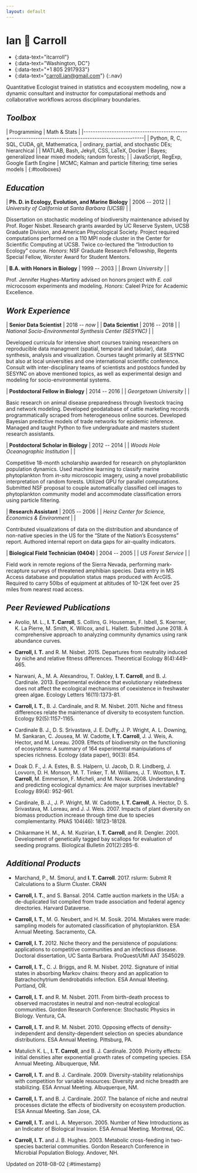 ```yaml
---
layout: default
---
```


# Ian 🌱 Carroll

- [<i class="fab fa-github"></i>]{:data-text="itcarroll"}
- [<i class="fas fa-map-marker-alt"></i>]{:data-text="Washington, DC"}
- [<i class="fas fa-phone"></i>]{:data-text="+1 805 2917933"}
- [<i class="fas fa-envelope"></i>]{:data-text="carroll.ian@gmail.com"}
{:.nav}

Quantitative Ecologist trained in statistics and ecosystem modeling,
now a dynamic consultant and instructor for computational methods and
collaborative workflows across disciplinary boundaries.


## _Toolbox_

| Programming                                | Math & Stats                                            |
|--------------------------------------------+---------------------------------------------------------|
| Python, R, C, SQL, CUDA, git, Mathematica, | ordinary, partial, and stochastic DEs; hierarchical     |
| MATLAB, Bash, Jekyll, CSS, LaTeX, Docker   | Bayes; generalized linear mixed models; random forests; |
| JavaScript, RegExp, Google Earth Engine    | MCMC; Kalman and particle filtering; time series models |
{:#toolboxes}

## _Education_

| **Ph. D. in Ecology, Evolution, and Marine Biology** | 2006 -- 2012 |
| *University of California at Santa Barbara (UCSB)*   |              |

Dissertation on stochastic modeling of biodiversity maintenance advised by Prof. Roger Nisbet. 
Research grants awarded by UC Reserve System, UCSB
Graduate Division, and American Phycological Society. Project
required computations performed on a 110 MPI node cluster in the
Center for Scientific Computing at UCSB. Twice co-lectured the
“Introduction to Ecology” course. *Honors*: NSF Graduate Research
Fellowship, Regents Special Fellow, Worster Award for Student Mentors.

| **B.A. with Honors in Biology** | 1999 -- 2003 |
| *Brown University*              |              |

Prof. Jennifer Hughes-Martiny advised on honors project with *E. coli*
microcosom experiments and modeling. *Honors*: Caleel Prize for
Academic Excellence.


## _Work Experience_

| **Senior Data Scientist**                                | 2018 -- *now* |
| **Data Scientist**                                       | 2016 -- 2018  |
| *National Socio-Environmental Synthesis Center (SESYNC)* |               |

Developed curricula for intensive short courses training researchers on reproducible data managment (spatial, temporal and tabular), data synthesis, analysis and visualization. Courses taught primarily at SESYNC but also at local universities and one international scientific conference. Consult with inter-disciplinary teams of scientists and postdocs funded by SESYNC on above mentioned topics, as well as experimental design and modeling for socio-environmental systems.

| **Postdoctoral Fellow in Biology** | 2014 -- 2016 |
| *Georgetown University*            |              |

Basic research on animal disease preparedness through livestock tracing and network modeling. Developed geodatabase of cattle marketing records programmatically scraped from heterogeneous online sources. Developed Bayesian predictive models of trade networks for epidemic inference. Managed and taught Python to five undergraduate and masters student research assistants.

| **Postdoctoral Scholar in Biology**    | 2012 -- 2014 |
| *Woods Hole Oceanographic Institution* |              |

Competitive 18-month scholarship awarded for research on phytoplankton
population dynamics. Used machine learning to classify marine phytoplankton from *in-situ* microscopic imagery, using a novel probabilistic interpretation of random forests. Utilized GPU for parallel computations. Submitted NSF proposal to couple automatically classified cell images to phytoplankton community model and accommodate classification errors using particle filtering.

| **Research Assistant**                              | 2005 -- 2006 |
| *Heinz Center for Science, Economics & Environment* |              |

Contributed visualizations of data on the distribution and abundance
of non-native species in the US for the “State of the Nation’s
Ecosystems” report. Authored internal report on data gaps for
air-quality indicators.

| **Biological Field Technician (0404)** | 2004 -- 2005 |
| *US Forest Service*                    |              |

Field work in remote regions of the Sierra Nevada, performing
mark-recapture surveys of threatened amphibian species. Data entry in
MS Access database and population status maps produced with
ArcGIS. Required to carry 50lbs of equipment at altitudes of 10-12K
feet over 25 miles from nearest road access.

## _Peer Reviewed Publications_

- Avolio, M. L., **I. T. Carroll**, S. Collins, G. Houseman,
  F. Isbell, S. Koerner, K. La Pierre, M. Smith, K. Wilcox, and
  L. Hallett. Submitted June 2018. A comprehensive approach to analyzing
  community dynamics using rank abundance curves.

- **Carroll, I. T.** and R. M. Nisbet. 2015. Departures from
  neutrality induced by niche and relative fitness
  differences. Theoretical Ecology 8(4):449-465.

- Narwani, A., M. A. Alexandrou, T. Oakley, **I. T. Carroll**, and
  B. J. Cardinale. 2013. Experimental evidence that evolutionary
  relatedness does not affect the ecological mechanisms of coexistence
  in freshwater green algae. Ecology Letters 16(11):1373-81.

- **Carroll, I. T.**, B. J. Cardinale, and R. M. Nisbet. 2011. Niche
  and fitness differences relate the maintenance of diversity to
  ecosystem function. Ecology 92(5):1157-1165.

- Cardinale B. J., D. S. Srivastava, J. E. Duffy, J. P. Wright,
  A. L. Downing, M. Sankaran, C. Jousea, M. W. Cadotte,
  **I. T. Carroll**, J. J. Weis, A. Hector, and
  M. Loreau. 2009. Effects of biodiversity on the functioning of
  ecosystems: A summary of 164 experimental manipulations of species
  richness. Ecology (data paper), 90(3): 854.

- Doak D. F., J. A. Estes, B. S. Halpern, U. Jacob, D. R. Lindberg,
  J. Lovvorn, D. H. Monson, M. T. Tinker, T. M. Williams,
  J. T. Wootton, **I. T. Carroll**, M. Emmerson, F. Micheli, and
  M. Novak. 2008. Understanding and predicting ecological dynamics:
  Are major surprises inevitable? Ecology 89(4): 952-961.

- Cardinale, B. J., J. P. Wright, M. W. Cadotte, **I. T. Carroll**,
  A. Hector, D. S. Srivastava, M. Loreau, and J. J. Weis. 2007. Impacts
  of plant diversity on biomass production increase through time due
  to species complementarity. PNAS 104(46): 18123-18128.

- Chikarmane H. M., A. M. Kuzirian, **I. T. Carroll**, and
  R. Dengler. 2001. Development of genetically tagged bay scallops for
  evaluation of seeding programs. Biological Bulletin 201(2):285-6.


## _Additional Products_

- Marchand, P., M. Smorul, and **I. T. Carroll**. 2017. rslurm: Submit
  R Calculations to a Slurm Cluster. CRAN

- **Carroll, I. T.**, and S. Bansal. 2014. Cattle auction markets in
  the USA: a de-duplicated list compiled from trade association and
  federal agency directories. Harvard Dataverse.

- **Carroll, I. T.**, M. G. Neubert, and H. M. Sosik. 2014. Mistakes
  were made: sampling models for automated classification of
  phytoplankton. ESA Annual Meeting. Sacramento, CA.

- **Carroll, I. T.** 2012. Niche theory and the persistence of
  populations: applications to competitive communities and an
  infectious disease. Doctoral dissertation, UC Santa
  Barbara. ProQuest/UMI AAT 3545029.

- **Carroll, I. T.**, C. J. Briggs, and R. M. Nisbet. 2012. Signature
  of initial states in absorbing Markov chains: theory and an
  application to Batrachochytrium dendrobatidis infection. ESA Annual
  Meeting. Portland, OR.

- **Carroll, I. T.** and R. M. Nisbet. 2011. From birth-death process to
  observed macrostates in neutral and non-neutral ecological
  communities. Gordon Research Conference: Stochastic Physics in
  Biology. Ventura, CA.

- **Carroll, I. T.** and R. M. Nisbet. 2010. Opposing effects of
  density-independent and density-dependent selection on species
  abundance distributions. ESA Annual Meeting. Pittsburg, PA.

- Matulich K. L., **I. T. Carroll**, and B. J. Cardinale. 2009.
  Priority effects: initial densities alter exponential growth rates
  of competing species. ESA Annual Meeting. Albuquerque, NM.

- **Carroll, I. T.** and B. J. Cardinale. 2009. Diversity-stability
  relationships with competition for variable resources: Diversity and
  niche breadth are stabilizing. ESA Annual Meeting. Albuquerque, NM.

- **Carroll, I. T.** and B. J. Cardinale. 2007. The balance of niche and
  neutral processes dictate the effects of biodiversity on ecosystem
  production. ESA Annual Meeting. San Jose, CA.

- **Carroll, I. T.** and L. A. Meyerson. 2005. Number of New Introductions
  as an Indicator of Biological Invasion. ESA Annual Meeting. Montreal, QC.

- **Carroll, I. T.** and J. B. Hughes. 2003. Metabolic cross-feeding in
  two-species bacterial communities. Gordon Research Conference in
  Microbial Population Biology. Andover, NH.

Updated on 2018-08-02
{:#timestamp}

[<i class="fab fa-github"></i>]: https://github.com/itcarroll
[<i class="fas fa-map-marker-alt"></i>]: https://www.google.com/maps/place/Washington,+DC
[<i class="fas fa-phone"></i>]: tel:+18052917933
[<i class="fas fa-envelope"></i>]: mailto:carroll.ian@gmail.com
